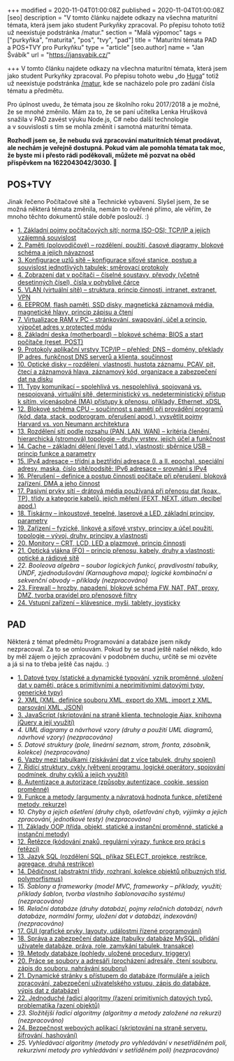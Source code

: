 +++
modified = 2020-11-04T01:00:08Z
published = 2020-11-04T01:00:08Z
[seo]
description = "V tomto článku najdete odkazy na všechna maturitní témata, která jsem jako student Purkyňky zpracoval. Po přepisu tohoto totiž už neexistuje podstránka /matur."
section = "Malá výpomoc"
tags = ["purkyňka", "maturita", "pos", "tvy", "pad"]
title = "Maturitní témata PAD a POS+TVY pro Purkyňku"
type = "article"
[seo.author]
name = "Jan Švábík"
url = "https://jansvabik.cz/"

+++
V tomto článku najdete odkazy na všechna maturitní témata, která jsem jako student Purkyňky zpracoval. Po přepisu tohoto webu „do [Huga](https://gohugo.io/)“ totiž už neexistuje podstránka [/matur](/matur/), kde se nacházelo pole pro zadání čísla tématu a předmětu.

Pro úplnost uvedu, že témata jsou ze školního roku 2017/2018 a je možné, že se mnohé změnilo. Mám za to, že se paní učitelka Lenka Hrušková snažila v PAD zavést výuku Node.js, C# nebo další technologie a v souvislosti s tím se mohla změnit i samotná maturitní témata.

**Rozhodl jsem se, že nebudu svá zpracování maturitních témat prodávat, ale nechám je veřejně dostupná. Pokud vám ale pomohla témata tak moc, že byste mi i přesto rádi poděkovali, můžete mě pozvat na oběd příspěvkem na 1622043042/3030. 💎**

## POS+TVY

Jinak řečeno Počítačové sítě a Technické vybavení. Slyšel jsem, že se možná některá témata změnila, nemám to ověřené přímo, ale věřím, že mnoho těchto dokumentů stále dobře poslouží. :)

* [1. Základní pojmy počítačových sítí; norma ISO-OSI; TCP/IP a jejich vzájemná souvislost](https://jansvabik.cz/matur/postvy/1.pdf)
* [2. Paměti (polovodičové) – rozdělení, použití, časové diagramy, blokové schéma a jejich návaznost](https://jansvabik.cz/matur/postvy/2.pdf)
* [3. Konfigurace uzlů sítě – konfigurace síťové stanice, postup a souvislost jednotlivých tabulek; směrovací protokoly](https://jansvabik.cz/matur/postvy/3.pdf)
* [4. Zobrazení dat v počítači – číselné soustavy, převody (včetně desetinných čísel), čísla v pohyblivé čárce](https://jansvabik.cz/matur/postvy/4.pdf)
* [5. VLAN (virtuální sítě) – struktura, princip činnosti, intranet, extranet, VPN](https://jansvabik.cz/matur/postvy/5.pdf)
* [6. EEPROM, flash paměti, SSD disky, magnetická záznamová média, magnetické hlavy, princip zápisu a čtení](https://jansvabik.cz/matur/postvy/6.pdf)
* [7. Virtualizace RAM v PC – stránkování, swapování, účel a princip, výpočet adres v protected módu](https://jansvabik.cz/matur/postvy/7.pdf)
* [8. Základní deska (motherboard) – blokové schéma; BIOS a start počítače (reset, POST)](https://jansvabik.cz/matur/postvy/8.pdf)
* [9. Protokoly aplikační vrstvy TCP/IP – přehled; DNS – domény, překlady IP adres, funkčnost DNS serverů a klienta, součinnost](https://jansvabik.cz/matur/postvy/9.pdf)
* [10. Optické disky – rozdělení, vlastnosti, hustota záznamu, PCAV, pit, čtecí a záznamová hlava, záznamový kód, organizace a zabezpečení dat na disku](https://jansvabik.cz/matur/postvy/10.pdf)
* [11. Typy komunikací – spolehlivá vs. nespolehlivá, spojovaná vs. nespojovaná, virtuální sítě, deterministický vs. nedeterministický přístup k sítím, vícenásobné (MA) přístupy k přenosu, příklady, Ethernet, xDSL](https://jansvabik.cz/matur/postvy/11.pdf)
* [12. Blokové schéma CPU – součinnost s pamětí při provádění programů (kód, data, stack, podprogram, přerušení apod.), vysvětlit pojmy Harvard vs. von Neumann architektura](https://jansvabik.cz/matur/postvy/12.pdf)
* [13. Rozdělení sítí podle rozsahu (PAN, LAN, WAN) – kritéria členění, hierarchická (stromová) topologie – druhy vrstev, jejich účel a funkčnost](https://jansvabik.cz/matur/postvy/13.pdf)
* [14. Cache – základní dělení (level 1 atd.), vlastnosti; sběrnice USB – princip funkce a parametry](https://jansvabik.cz/matur/postvy/14.pdf)
* [15. IPv4 adresace – třídní a beztřídní adresace (I. a II. epocha), speciální adresy, maska, číslo sítě/podsítě; IPv6 adresace – srovnání s IPv4](https://jansvabik.cz/matur/postvy/15.pdf)
* [16. Přerušení – definice a postup činnosti počítače při přerušení, bloková zařízení, DMA a jeho činnost](https://jansvabik.cz/matur/postvy/16.pdf)
* [17. Pasivní prvky sítí – drátová média používaná při přenosu dat (koax., TP), třídy a kategorie kabelů, jejich měření (FEXT, NEXT, útlum, decibel apod.)](https://jansvabik.cz/matur/postvy/17.pdf)
* [18. Tiskárny – inkoustové, tepelné, laserové a LED, základní principy, parametry](https://jansvabik.cz/matur/postvy/18.pdf)
* [19. Zařízení – fyzické, linkové a síťové vrstvy, principy a účel použití, topologie – vývoj, druhy, principy a vlastnosti](https://jansvabik.cz/matur/postvy/19.pdf)
* [20. Monitory – CRT, LCD, LED a plazmové, princip činnosti](https://jansvabik.cz/matur/postvy/20.pdf)
* [21. Optická vlákna (FO) – princip přenosu, kabely, druhy a vlastnosti; optické a rádiové sítě](https://jansvabik.cz/matur/postvy/21.pdf)
* _22. Booleova algebra – soubor logických funkcí, pravdivostní tabulky, ÚNDF, zjednodušování (Karnaughova mapa); logické kombinační a sekvenční obvody – příklady (nezpracováno)_
* [23. Firewall – hrozby, napadení, blokové schéma FW, NAT, PAT, proxy, DMZ, tvorba pravidel pro přenosové filtry](https://jansvabik.cz/matur/postvy/23.pdf)
* [24. Vstupní zařízení – klávesnice, myši, tablety, joysticky](https://jansvabik.cz/matur/postvy/24.pdf)

## PAD

Některá z témat předmětu Programování a databáze jsem nikdy nezpracoval. Za to se omlouvám. Pokud by se snad ještě našel někdo, kdo by měl zájem o jejich zpracování v podobném duchu, určitě se mi ozvěte a já si na to třeba ještě čas najdu. :)

* [1. Datové typy (statické a dynamické typování, vznik proměnné, uložení dat v paměti, práce s primitivními a neprimitivními datovými typy, generické typy)](https://jansvabik.cz/matur/pad/1.pdf)
* [2. XML (XML, definice souboru XML, export do XML, import z XML, parsování XML, JSON)](https://jansvabik.cz/matur/pad/2.pdf)
* [3. JavaScript (skriptování na straně klienta, technologie Ajax, knihovna jQuery a její využití)](https://jansvabik.cz/matur/pad/3.pdf)
* _4. UML diagramy a návrhové vzory (druhy a použití UML diagramů, návrhové vzory) (nezpracováno)_
* _5. Datové struktury (pole, lineární seznam, strom, fronta, zásobník, kolekce) (nezpracováno)_
* [6. Vazby mezi tabulkami (získávání dat z více tabulek, druhy spojení)](https://jansvabik.cz/matur/pad/6.pdf)
* [7. Řídící struktury, cykly (větvení programu, logické operátory, spojování podmínek, druhy cyklů a jejich využití)](https://jansvabik.cz/matur/pad/7.pdf)
* [8. Autentizace a autorizace (způsoby autentizace, cookie, session proměnné)](https://jansvabik.cz/matur/pad/8.pdf)
* [9. Funkce a metody (argumenty a návratová hodnota funkce, přetížené metody, rekurze)](https://jansvabik.cz/matur/pad/9.pdf)
* _10. Chyby a jejich ošetření (druhy chyb, ošetřování chyb, výjimky a jejich zpracování, jednotkové testy) (nezpracováno)_
* [11. Základy OOP (třída, objekt, statické a instanční proměnné, statické a instanční metody)](https://jansvabik.cz/matur/pad/11.pdf)
* [12. Řetězce (kódování znaků, regulární výrazy, funkce pro práci s řetězci)](https://jansvabik.cz/matur/pad/12.pdf)
* [13. Jazyk SQL (rozdělení SQL, příkaz SELECT, projekce, restrikce, agregace, druhá restrikce)](https://jansvabik.cz/matur/pad/13.pdf)
* [14. Dědičnost (abstraktní třídy, rozhraní, kolekce objektů příbuzných tříd, polymorfismus)](https://jansvabik.cz/matur/pad/14.pdf)
* _15. Šablony a frameworky (model MVC, frameworky – příklady, využití; příklady šablon, tvorba vlastního šablonovacího systému) (nezpracováno)_
* _16. Relační databáze (druhy databází, pojmy relačních databází, návrh databáze, normální formy, uložení dat v databázi, indexování) (nezpracováno)_
* [17. GUI (grafické prvky, layouty, událostmi řízené programování)](https://jansvabik.cz/matur/pad/17.pdf)
* [18. Správa a zabezpečení databáze (tabulky databáze MySQL, přidání uživatele databáze, práva, role, zamykání tabulek, transakce)](https://jansvabik.cz/matur/pad/18.pdf)
* [19. Metody databáze (pohledy, uložené procedury, triggery)](https://jansvabik.cz/matur/pad/19.pdf)
* [20. Práce se soubory a adresáři (procházení adresáře, čtení souboru, zápis do souboru, nahrávání souboru)](https://jansvabik.cz/matur/pad/20.pdf)
* [21. Dynamické stránky s přístupem do databáze (formuláře a jejich zpracování, zabezpečení uživatelského vstupu, zápis do databáze, výpis dat z databáze)](https://jansvabik.cz/matur/pad/21.pdf)
* [22. Jednoduché řadicí algoritmy (řazení primitivních datových typů, problematika řazení objektů)](https://jansvabik.cz/matur/pad/22.pdf)
* _23. Složitější řadicí algoritmy (algoritmy a metody založené na rekurzi) (nezpracováno)_
* [24. Bezpečnost webových aplikací (skriptování na straně serveru, šifrování, hashování)](https://jansvabik.cz/matur/pad/24.pdf)
* _25. Vyhledávací algoritmy (metody pro vyhledávání v nesetříděném poli, rekurzivní metody pro vyhledávání v setříděném poli) (nezpracováno)_